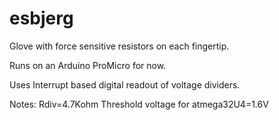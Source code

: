 # esbjerg
Glove with force sensitive resistors on each fingertip.

Runs on an Arduino ProMicro for now.

Uses Interrupt based digital readout of voltage dividers.

Notes:
Rdiv=4.7Kohm
Threshold voltage for atmega32U4=1.6V
